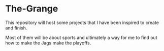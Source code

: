 # The-Grange
This repository will host some projects that I have been inspired to create and finish.

Most of them will be about sports and ultimately a way for me to find out how to make the Jags make the playoffs.

